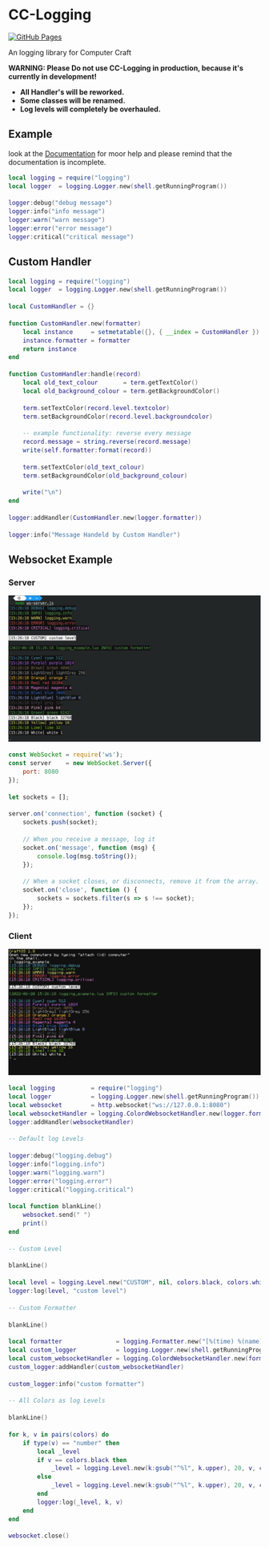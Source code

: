 # CC-Logging

[![GitHub Pages](https://github.com/Commandcracker/CC-Logging/actions/workflows/pages.yml/badge.svg)](https://github.com/Commandcracker/CC-Logging/actions/workflows/pages.yml)

An logging library for Computer Craft

**WARNING: Please Do not use CC-Logging in production, because it's currently in development!**

- **All Handler's will be reworked.**
- **Some classes will be renamed.**
- **Log levels will completely be overhauled.**

## Example

look at the [Documentation](https://commandcracker.github.io/CC-Logging/) for moor help and please remind that the documentation is incomplete.

```lua
local logging = require("logging")
local logger  = logging.Logger.new(shell.getRunningProgram())

logger:debug("debug message")
logger:info("info message")
logger:warn("warn message")
logger:error("error message")
logger:critical("critical message")
```

## Custom Handler

```lua
local logging = require("logging")
local logger  = logging.Logger.new(shell.getRunningProgram())

local CustomHandler = {}

function CustomHandler.new(formatter)
    local instance     = setmetatable({}, { __index = CustomHandler })
    instance.formatter = formatter
    return instance
end

function CustomHandler:handle(record)
    local old_text_colour       = term.getTextColor()
    local old_background_colour = term.getBackgroundColor()

    term.setTextColor(record.level.textcolor)
    term.setBackgroundColor(record.level.backgroundcolor)

    -- example functionality: reverse every message
    record.message = string.reverse(record.message)
    write(self.formatter:format(record))

    term.setTextColor(old_text_colour)
    term.setBackgroundColor(old_background_colour)

    write("\n")
end

logger:addHandler(CustomHandler.new(logger.formatter))

logger:info("Message Handeld by Custom Handler")
```

## Websocket Example

### Server

![ws_server](images/ws_server.png)

```js
const WebSocket = require('ws');
const server    = new WebSocket.Server({
    port: 8080
});

let sockets = [];

server.on('connection', function (socket) {
    sockets.push(socket);

    // When you receive a message, log it
    socket.on('message', function (msg) {
        console.log(msg.toString());
    });

    // When a socket closes, or disconnects, remove it from the array.
    socket.on('close', function () {
        sockets = sockets.filter(s => s !== socket);
    });
});
```

### Client

![ws_client](images/ws_client.png)

```lua
local logging          = require("logging")
local logger           = logging.Logger.new(shell.getRunningProgram())
local websocket        = http.websocket("ws://127.0.0.1:8080")
local websocketHandler = logging.ColordWebsocketHandler.new(logger.formatter, websocket)
logger:addHandler(websocketHandler)

-- Default log Levels

logger:debug("logging.debug")
logger:info("logging.info")
logger:warn("logging.warn")
logger:error("logging.error")
logger:critical("logging.critical")

local function blankLine()
    websocket.send(" ")
    print()
end

-- Custom Level

blankLine()

local level = logging.Level.new("CUSTOM", nil, colors.black, colors.white)
logger:log(level, "custom level")

-- Custom Formatter

blankLine()

local formatter               = logging.Formatter.new("[%(time) %(name) %(levelname)] %(message)", "%Y-%m-%d %H:%M:%S")
local custom_logger           = logging.Logger.new(shell.getRunningProgram(), nil, formatter)
local custom_websocketHandler = logging.ColordWebsocketHandler.new(formatter, websocket)
custom_logger:addHandler(custom_websocketHandler)

custom_logger:info("custom formatter")

-- All Colors as log Levels

blankLine()

for k, v in pairs(colors) do
    if type(v) == "number" then
        local _level
        if v == colors.black then
            _level = logging.Level.new(k:gsub("^%l", k.upper), 20, v, colors.white)
        else
            _level = logging.Level.new(k:gsub("^%l", k.upper), 20, v, colors.black)
        end
        logger:log(_level, k, v)
    end
end

websocket.close()
```
